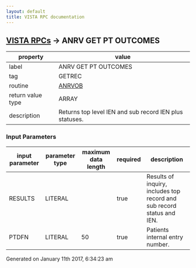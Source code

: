 ```yaml
---
layout: default
title: VISTA RPC documentation
---
```




## [VISTA RPCs](TableOfContent.md) &#8594; ANRV GET PT OUTCOMES 

 property | value 
--- | --- 
 label | ANRV GET PT OUTCOMES
 tag | GETREC
 routine | [ANRVOB](http://code.osehra.org/dox/Routine_ANRVOB_source.html)
 return value type | ARRAY
 description | Returns top level IEN and sub record IEN plus statuses.

### Input Parameters

| input parameter | parameter type | maximum data length | required | description | 
| --- | --- | --- | --- | --- | 
| RESULTS | LITERAL |  | true | Results of inquiry, includes top record and sub record status and IEN. | 
| PTDFN | LITERAL | 50 | true | Patients internal entry number. | 




Generated on January 11th 2017, 6:34:23 am